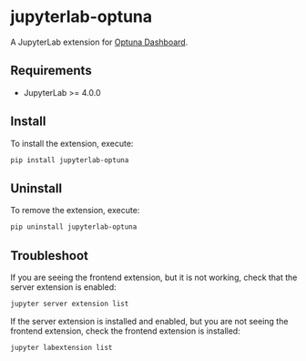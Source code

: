 # jupyterlab-optuna

A JupyterLab extension for [Optuna Dashboard](https://github.com/optuna/optuna-dashboard).

## Requirements

- JupyterLab >= 4.0.0

## Install

To install the extension, execute:

```bash
pip install jupyterlab-optuna
```

## Uninstall

To remove the extension, execute:

```bash
pip uninstall jupyterlab-optuna
```

## Troubleshoot

If you are seeing the frontend extension, but it is not working, check
that the server extension is enabled:

```bash
jupyter server extension list
```

If the server extension is installed and enabled, but you are not seeing
the frontend extension, check the frontend extension is installed:

```bash
jupyter labextension list
```

